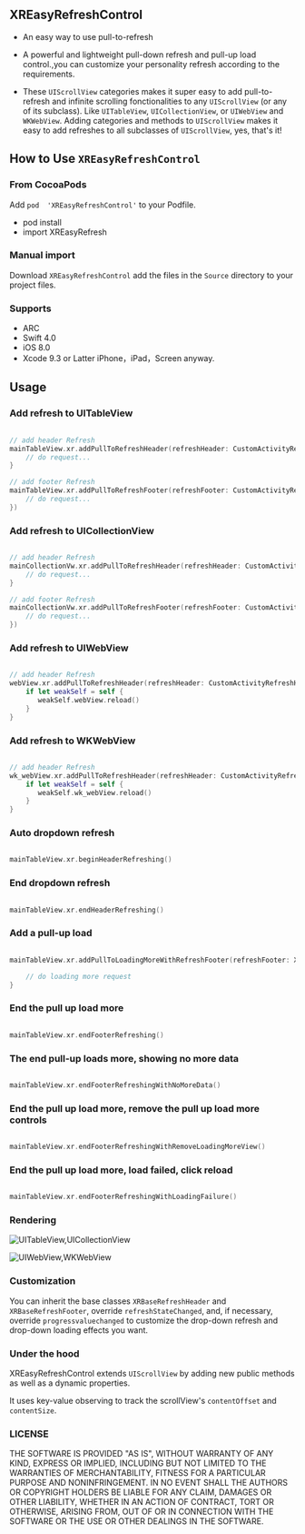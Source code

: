 ## XREasyRefreshControl

* An easy way to use pull-to-refresh
* A powerful and lightweight pull-down refresh and pull-up load control.,you can customize your personality refresh according to the requirements.

* These `UIScrollView` categories makes it super easy to add pull-to-refresh and infinite scrolling fonctionalities to any `UIScrollView` (or any of its subclass). Like `UITableView`, `UICollectionView`, or `UIWebView` and `WKWebView`. Adding categories and methods to `UIScrollView` makes it easy to add refreshes to all subclasses of `UIScrollView`, yes, that's it!

## How to Use `XREasyRefreshControl`

### From CocoaPods

Add `pod  'XREasyRefreshControl'` to your Podfile.
* pod install
* import XREasyRefresh

### Manual import

Download `XREasyRefreshControl` add the files in the `Source` directory to your project files.

### Supports

* ARC
* Swift 4.0
* iOS 8.0
* Xcode 9.3 or Latter
iPhone，iPad，Screen anyway.

## Usage

### Add refresh to UITableView

```swift

// add header Refresh
mainTableView.xr.addPullToRefreshHeader(refreshHeader: CustomActivityRefreshHeader(), heightForHeader: 65) {
	// do request...
}

// add footer Refresh
mainTableView.xr.addPullToRefreshFooter(refreshFooter: CustomActivityRefreshFooter(), refreshingClosure: {
	// do request...
})

```
### Add refresh to UICollectionView

```swift

// add header Refresh
mainCollectionVw.xr.addPullToRefreshHeader(refreshHeader: CustomActivityRefreshHeader()) { 
	// do request...
}

// add footer Refresh
mainCollectionVw.xr.addPullToRefreshFooter(refreshFooter: CustomActivityRefreshFooter(), refreshingClosure: {
	// do request...
})

```
### Add refresh to UIWebView

```swift

// add header Refresh
webView.xr.addPullToRefreshHeader(refreshHeader: CustomActivityRefreshHeader()) { [weak self] in
	if let weakSelf = self {
	   weakSelf.webView.reload()
	}
}

```
### Add refresh to WKWebView

```swift

// add header Refresh
wk_webView.xr.addPullToRefreshHeader(refreshHeader: CustomActivityRefreshHeader()) { [weak self] in
	if let weakSelf = self {
	   weakSelf.wk_webView.reload()
	}
}

```

### Auto dropdown refresh

```swift

mainTableView.xr.beginHeaderRefreshing()

```

### End dropdown refresh

```swift

mainTableView.xr.endHeaderRefreshing()

```


### Add a pull-up load

```swift

mainTableView.xr.addPullToLoadingMoreWithRefreshFooter(refreshFooter: XRActivityRefreshFooter(), heightForFooter: 55) {

	// do loading more request
}

```

### End the pull up load more

```swift

mainTableView.xr.endFooterRefreshing()

```

### The end pull-up loads more, showing no more data

```swift

mainTableView.xr.endFooterRefreshingWithNoMoreData()

```

### End the pull up load more, remove the pull up load more controls

```swift

mainTableView.xr.endFooterRefreshingWithRemoveLoadingMoreView()

```

### End the pull up load more, load failed, click reload

```swift

mainTableView.xr.endFooterRefreshingWithLoadingFailure()

```

### Rendering

![UITableView,UICollectionView](https://github.com/hanzhuzi/XREasyRefreshControl/blob/master/XREasyRefreshControl/demo1.gif)

![UIWebView,WKWebView](https://github.com/hanzhuzi/XREasyRefreshControl/blob/master/XREasyRefreshControl/demo2.gif)

### Customization

You can inherit the base classes `XRBaseRefreshHeader` and `XRBaseRefreshFooter`, override `refreshStateChanged`, and, if necessary, override `progressvaluechanged` to customize the drop-down refresh and drop-down loading effects you want.

### Under the hood

XREasyRefreshControl extends `UIScrollView` by adding new public methods as well as a dynamic properties. 

It uses key-value observing to track the scrollView's `contentOffset` and `contentSize`.

### LICENSE

THE SOFTWARE IS PROVIDED "AS IS", WITHOUT WARRANTY OF ANY KIND, EXPRESS OR
IMPLIED, INCLUDING BUT NOT LIMITED TO THE WARRANTIES OF MERCHANTABILITY,
FITNESS FOR A PARTICULAR PURPOSE AND NONINFRINGEMENT. IN NO EVENT SHALL THE
AUTHORS OR COPYRIGHT HOLDERS BE LIABLE FOR ANY CLAIM, DAMAGES OR OTHER
LIABILITY, WHETHER IN AN ACTION OF CONTRACT, TORT OR OTHERWISE, ARISING FROM,
OUT OF OR IN CONNECTION WITH THE SOFTWARE OR THE USE OR OTHER DEALINGS IN THE
SOFTWARE.











